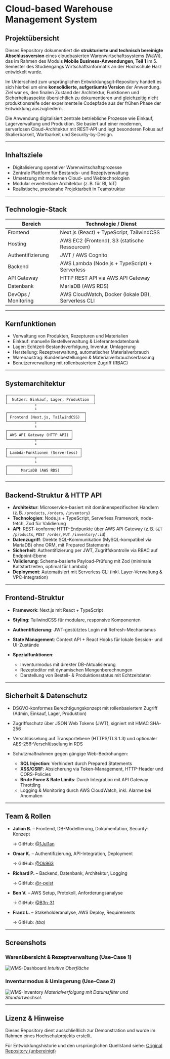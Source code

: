 # Cloud-based Warehouse Management System

## Projektübersicht

Dieses Repository dokumentiert die **strukturierte und technisch bereinigte Abschlussversion** eines cloudbasierten Warenwirtschaftssystems (WaWi), das im Rahmen des Moduls **Mobile Business-Anwendungen, Teil 1** im 5. Semester des Studiengangs Wirtschaftsinformatik an der Hochschule Harz entwickelt wurde.

Im Unterschied zum ursprünglichen Entwicklungsgit-Repository handelt es sich hierbei um eine **konsolidierte, aufgeräumte Version** der Anwendung. Ziel war es, den finalen Zustand der Architektur, Funktionen und Sicherheitsaspekte übersichtlich zu dokumentieren und gleichzeitig nicht produktionsreife oder experimentelle Codepfade aus der frühen Phase der Entwicklung auszugliedern.

Die Anwendung digitalisiert zentrale betriebliche Prozesse wie Einkauf, Lagerverwaltung und Produktion. Sie basiert auf einer modernen, serverlosen Cloud-Architektur mit REST-API und legt besonderen Fokus auf Skalierbarkeit, Wartbarkeit und Security-by-Design.

---

## Inhaltsziele

* Digitalisierung operativer Warenwirtschaftsprozesse
* Zentrale Plattform für Bestands- und Rezeptverwaltung
* Umsetzung mit modernen Cloud- und Webtechnologien
* Modular erweiterbare Architektur (z. B. für BI, IoT)
* Realistische, praxisnahe Projektarbeit in Teamstruktur

---

## Technologie-Stack

| Bereich             | Technologie / Dienst                               |
| ------------------- | -------------------------------------------------- |
| Frontend            | Next.js (React) + TypeScript, TailwindCSS          |
| Hosting             | AWS EC2 (Frontend), S3 (statische Ressourcen)      |
| Authentifizierung   | JWT / AWS Cognito                                  |
| Backend             | AWS Lambda (Node.js + TypeScript) + Serverless     |
| API Gateway         | HTTP REST API via AWS API Gateway                  |
| Datenbank           | MariaDB (AWS RDS)                                  |
| DevOps / Monitoring | AWS CloudWatch, Docker (lokale DB), Serverless CLI |

---

## Kernfunktionen

* Verwaltung von Produkten, Rezepturen und Materialien
* Einkauf: manuelle Bestellverwaltung & Lieferantendatenbank
* Lager: Echtzeit-Bestandsverfolgung, Inventur, Umlagerung
* Herstellung: Rezeptverwaltung, automatischer Materialverbrauch
* Warenaustrag: Kundenbestellungen & Materialverbrauchserfassung
* Benutzerverwaltung mit rollenbasiertem Zugriff (RBAC)

---

## Systemarchitektur

```
┌──────────────────────────────────────┐
│  Nutzer: Einkauf, Lager, Produktion  │
└────────────┬─────────────────────────┘
             ↓
┌──────────────────────────────────┐
│ Frontend (Next.js, TailwindCSS)  │
└────────────┬─────────────────────┘
             ↓
┌────────────────────────────┐
│ AWS API Gateway (HTTP API) │
└────────────┬───────────────┘
             ↓
┌────────────────────────────────┐
│ Lambda-Funktionen (Serverless) │
└────────────┬───────────────────┘
             ↓
┌────────────────────────────┐
│      MariaDB (AWS RDS)     │
└────────────────────────────┘
```

---

## Backend-Struktur & HTTP API

* **Architektur**: Microservice-basiert mit domänenspezifischen Handlern (z. B. `/products`, `/orders`, `/inventory`)
* **Technologien**: Node.js + TypeScript, Serverless Framework, node-fetch, Zod für Validierung
* **API**: REST-konforme HTTP-Endpunkte über AWS API Gateway (z. B. `GET /products`, `POST /order`, `PUT /inventory/:id`)
* **Datenzugriff**: Direkte SQL-Kommunikation (MySQL-kompatibel via MariaDB) ohne ORM, mit Prepared Statements
* **Sicherheit**: Authentifizierung per JWT, Zugriffskontrolle via RBAC auf Endpoint-Ebene
* **Validierung**: Schema-basierte Payload-Prüfung mit Zod (minimale Kaltstartzeiten, optimal für Lambda)
* **Deployment**: Automatisiert mit Serverless CLI (inkl. Layer-Verwaltung & VPC-Integration)

---

## Frontend-Struktur

* **Framework**: Next.js mit React + TypeScript
* **Styling**: TailwindCSS für modulare, responsive Komponenten
* **Authentifizierung**: JWT-gestütztes Login mit Refresh-Mechanismus
* **State Management**: Context API + React Hooks für lokale Session- und UI-Zustände
* **Spezialfunktionen**:

  * Inventurmodus mit direkter DB-Aktualisierung
  * Rezepteditor mit dynamischen Mengenberechnungen
  * Darstellung von Bestell- & Produktionsstatus mit Echtzeitdaten

---

## Sicherheit & Datenschutz

* DSGVO-konformes Berechtigungskonzept mit rollenbasiertem Zugriff (Admin, Einkauf, Lager, Produktion)
* Zugriffsschutz über JSON Web Tokens (JWT), signiert mit HMAC SHA-256
* Verschlüsselung auf Transportebene (HTTPS/TLS 1.3) und optionaler AES-256-Verschlüsselung in RDS
* Schutzmaßnahmen gegen gängige Web-Bedrohungen:

  * **SQL Injection**: Verhindert durch Prepared Statements
  * **XSS/CSRF**: Absicherung via Token-Management, HTTP-Header und CORS-Policies
  * **Brute Force & Rate Limits**: Durch Integration mit API Gateway Throttling
  * Logging & Monitoring durch AWS CloudWatch, inkl. Alarme bei Anomalien

---

## Team & Rollen

* **Julian B.** – Frontend, DB-Modellierung, Dokumentation, Security-Konzept

  -> GitHub: [@1Jul1an](https://github.com/1Jul1an)

* **Omar K.** – Authentifizierung, API-Integration, Deployment

  -> GitHub: [@Ok963](https://github.com/Ok963)

* **Richard P.** – Backend, Datenbank, Architektur, Logging

  -> GitHub: [@r-peist](https://github.com/r-peist)

* **Ben V.** – AWS Setup, Protokoll, Anforderungsanalyse

  -> GitHub: [@B3n-31](https://github.com/B3n-31)

* **Franz L.** – Stakeholderanalyse, AWS Deploy, Requirements

  -> GitHub: *(tba)*

---

## Screenshots

### Warenübersicht & Rezeptverwaltung (Use-Case 1)

![WMS-Dashboard](https://github.com/user-attachments/assets/2cbdfc0b-8962-45e1-a843-fa8a1508a7a3)
*Intuitive Oberfläche*

### Inventurmodus & Umlagerung (Use-Case 2)

![WMS-Inventory](https://github.com/user-attachments/assets/43f7a582-5d08-439d-acb9-61d54e9e0acb)
*Materialverfolgung mit Datumsfilter und Standortwechsel.*

---

## Lizenz & Hinweise

Dieses Repository dient ausschließlich zur Demonstration und wurde im Rahmen eines Hochschulprojekts erstellt.

Für Entwicklungshistorie und den ursprünglichen Quellstand siehe:
[Original Repository (unbereinigt)](https://github.com/r-peist/CandleWaWi)
